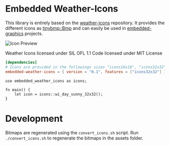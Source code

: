 # Embedded Weather-Icons

This library is entirely based on the [weather-icons](https://github.com/erikflowers/weather-icons) repository.
It provides the different icons as [tinybmp::Bmp](https://crates.io/crates/tinybmp) and can easily be used in [embedded-graphics](embedded-graphics) projects.

![Icon Preview](http://i.imgur.com/XmZW2q3.png)

Weather Icons licensed under SIL OFL 1.1
Code licensed under MIT License

```toml
[dependencies]
# Icons are provided in the followings sizes "icons16x16", "icons32x32", "icons64x64", "icons128x128"
embedded-weather-icons = { version = "0.1", features = ["icons32x32"] }
```

```
use embedded_weather_icons as icons;

fn main() {
    let icon = icons::wi_day_sunny_32x32();
}
```

# Development

Bitmaps are regenerated using the `convert_icons.sh` script.
Run `./convert_icons.sh` to regenerate the bitmaps in the assets folder.

